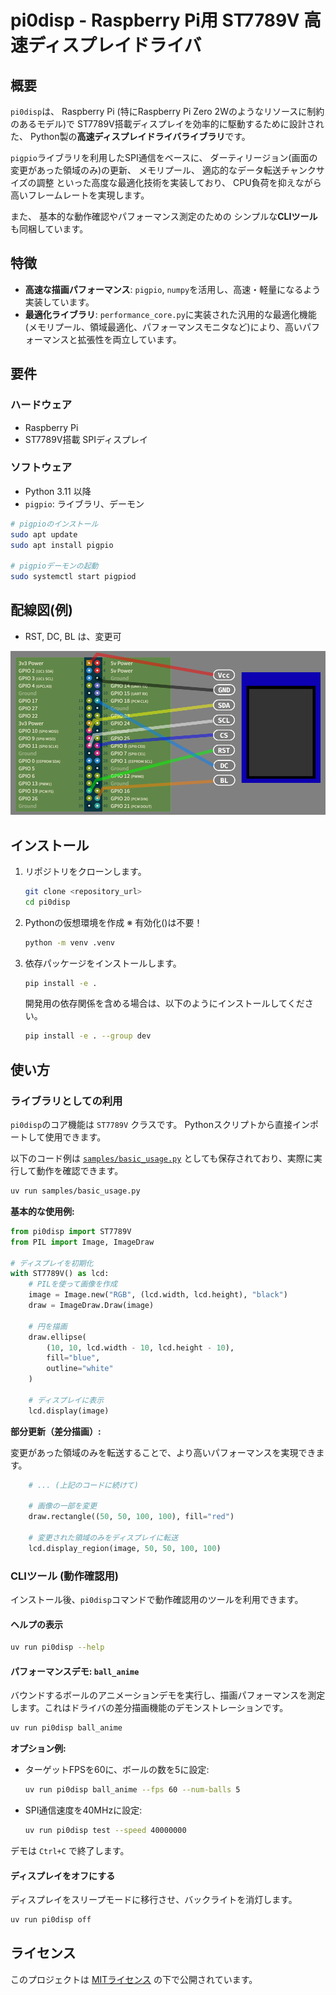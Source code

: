# pi0disp - Raspberry Pi用 ST7789V 高速ディスプレイドライバ

## 概要

`pi0disp`は、
Raspberry Pi
(特にRaspberry Pi Zero 2Wのようなリソースに制約のあるモデル)で
ST7789V搭載ディスプレイを効率的に駆動するために設計された、
Python製の**高速ディスプレイドライバライブラリ**です。

`pigpio`ライブラリを利用したSPI通信をベースに、
ダーティリージョン(画面の変更があった領域のみ)の更新、
メモリプール、
適応的なデータ転送チャンクサイズの調整
といった高度な最適化技術を実装しており、
CPU負荷を抑えながら高いフレームレートを実現します。

また、
基本的な動作確認やパフォーマンス測定のための
シンプルな**CLIツール**も同梱しています。


## 特徴

- **高速な描画パフォーマンス**: `pigpio`, `numpy`を活用し、高速・軽量になるよう実装しています。
- **最適化ライブラリ**: `performance_core.py`に実装された汎用的な最適化機能(メモリプール、領域最適化、パフォーマンスモニタなど)により、高いパフォーマンスと拡張性を両立しています。


## 要件

### ハードウェア

- Raspberry Pi
- ST7789V搭載 SPIディスプレイ


### ソフトウェア

- Python 3.11 以降
- `pigpio`: ライブラリ、デーモン

```sh
# pigpioのインストール
sudo apt update
sudo apt install pigpio

# pigpioデーモンの起動
sudo systemctl start pigpiod
```


## 配線図(例)

- RST, DC, BL は、変更可

![配線図](docs/wiring1.png)


## インストール

1.  リポジトリをクローンします。
    ```sh
    git clone <repository_url>
    cd pi0disp
    ```

2.  Pythonの仮想環境を作成
    ※ 有効化()は不要！

    ```sh
    python -m venv .venv
    ```

3.  依存パッケージをインストールします。

    ```sh
    pip install -e .
    ```

    開発用の依存関係を含める場合は、以下のようにインストールしてください。
    ```sh
    pip install -e . --group dev
    ```


## 使い方

### ライブラリとしての利用

`pi0disp`のコア機能は `ST7789V` クラスです。
Pythonスクリプトから直接インポートして使用できます。

以下のコード例は [`samples/basic_usage.py`](./samples/basic_usage.py) としても保存されており、実際に実行して動作を確認できます。

``` sh
uv run samples/basic_usage.py
```

**基本的な使用例:**

```python
from pi0disp import ST7789V
from PIL import Image, ImageDraw

# ディスプレイを初期化
with ST7789V() as lcd:
    # PILを使って画像を作成
    image = Image.new("RGB", (lcd.width, lcd.height), "black")
    draw = ImageDraw.Draw(image)

    # 円を描画
    draw.ellipse(
        (10, 10, lcd.width - 10, lcd.height - 10),
        fill="blue",
        outline="white"
    )

    # ディスプレイに表示
    lcd.display(image)
```

**部分更新（差分描画）:**

変更があった領域のみを転送することで、より高いパフォーマンスを実現できます。

```python
    # ... (上記のコードに続けて)

    # 画像の一部を変更
    draw.rectangle((50, 50, 100, 100), fill="red")

    # 変更された領域のみをディスプレイに転送
    lcd.display_region(image, 50, 50, 100, 100)
```

### CLIツール (動作確認用)

インストール後、`pi0disp`コマンドで動作確認用のツールを利用できます。

#### ヘルプの表示

```sh
uv run pi0disp --help
```

#### パフォーマンスデモ: `ball_anime`

バウンドするボールのアニメーションデモを実行し、描画パフォーマンスを測定します。これはドライバの差分描画機能のデモンストレーションです。

```sh
uv run pi0disp ball_anime
```

**オプション例:**

-   ターゲットFPSを60に、ボールの数を5に設定:
    ```sh
    uv run pi0disp ball_anime --fps 60 --num-balls 5
    ```
-   SPI通信速度を40MHzに設定:
    ```sh
    uv run pi0disp test --speed 40000000
    ```

デモは `Ctrl+C` で終了します。

#### ディスプレイをオフにする

ディスプレイをスリープモードに移行させ、バックライトを消灯します。

```sh
uv run pi0disp off
```


## ライセンス

このプロジェクトは [MITライセンス](LICENSE) の下で公開されています。
